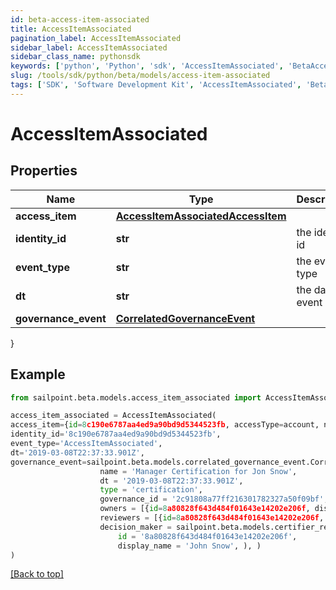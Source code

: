 ```yaml
---
id: beta-access-item-associated
title: AccessItemAssociated
pagination_label: AccessItemAssociated
sidebar_label: AccessItemAssociated
sidebar_class_name: pythonsdk
keywords: ['python', 'Python', 'sdk', 'AccessItemAssociated', 'BetaAccessItemAssociated'] 
slug: /tools/sdk/python/beta/models/access-item-associated
tags: ['SDK', 'Software Development Kit', 'AccessItemAssociated', 'BetaAccessItemAssociated']
---
```


# AccessItemAssociated


## Properties

Name | Type | Description | Notes
------------ | ------------- | ------------- | -------------
**access_item** | [**AccessItemAssociatedAccessItem**](access-item-associated-access-item) |  | [optional] 
**identity_id** | **str** | the identity id | [optional] 
**event_type** | **str** | the event type | [optional] 
**dt** | **str** | the date of event | [optional] 
**governance_event** | [**CorrelatedGovernanceEvent**](correlated-governance-event) |  | [optional] 
}

## Example

```python
from sailpoint.beta.models.access_item_associated import AccessItemAssociated

access_item_associated = AccessItemAssociated(
access_item={id=8c190e6787aa4ed9a90bd9d5344523fb, accessType=account, nativeIdentity=127999, sourceName=JDBC Entitlements Source, entitlementCount=0, displayName=Sample Name},
identity_id='8c190e6787aa4ed9a90bd9d5344523fb',
event_type='AccessItemAssociated',
dt='2019-03-08T22:37:33.901Z',
governance_event=sailpoint.beta.models.correlated_governance_event.CorrelatedGovernanceEvent(
                    name = 'Manager Certification for Jon Snow', 
                    dt = '2019-03-08T22:37:33.901Z', 
                    type = 'certification', 
                    governance_id = '2c91808a77ff216301782327a50f09bf', 
                    owners = [{id=8a80828f643d484f01643e14202e206f, displayName=John Snow}], 
                    reviewers = [{id=8a80828f643d484f01643e14202e206f, displayName=John Snow}], 
                    decision_maker = sailpoint.beta.models.certifier_response.CertifierResponse(
                        id = '8a80828f643d484f01643e14202e206f', 
                        display_name = 'John Snow', ), )
)

```
[[Back to top]](#) 

